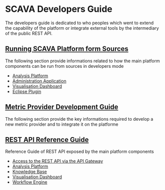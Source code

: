 
# SCAVA Developers Guide
The developers guide is dedicated to who peoples which went to extend the capability of the platform or integrate external tools by the intermediary of the public REST API.

## [Running SCAVA Platform form Sources](runing-from-sources/index.md)
The following section provide informations related to how the main platform components can be run from sources in developers mode

* [Analysis Platform](runing-from-sources/analysis-platform.md) 
* [Administration Application](runing-from-sources/administration-application.md) 
* [Visualisation Dashboard](runing-from-sources/visualisation-dashboard.md) 
* [Eclipse Plugin](runing-from-sources/eclipse-plugin.md)


## [Metric Provider Development Guide](metric-provider-developement-guide/index.md)
The following section provide the key informations required to develop a new metric provider and to integrate it on the platforme

## [REST API Reference Guide](api-reference-guide/index.md)
Reference Guide of REST API exposed by the main platform components

* [Access to the REST API via the API Gateway](api-reference-guide/api-gateway.md)
* [Analysis Platform](api-reference-guide/analysis-platform.md) 
* [Knowledge Base](api-reference-guide/knowledge-base.md) 
* [Visualisation Dashboard](api-reference-guide/visualisation-dashboard.md) 
* [Workflow Engine](api-reference-guide/workflow-engine.md)
